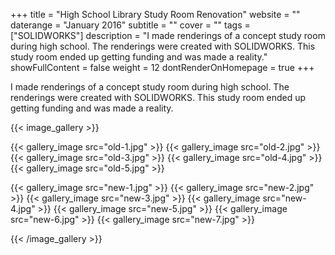 +++
title = "High School Library Study Room Renovation"
website = ""
daterange = "January 2016"
subtitle = ""
cover = ""
tags = ["SOLIDWORKS"]
description = "I made renderings of a concept study room during high school. The renderings were created with SOLIDWORKS. This study room ended up getting funding and was made a reality."
showFullContent = false
weight = 12
dontRenderOnHomepage = true
+++

I made renderings of a concept study room during high school. The renderings were
created with SOLIDWORKS. This study room ended up getting funding and
was made a reality.

{{< image_gallery >}}

{{< gallery_image src="old-1.jpg" >}}
{{< gallery_image src="old-2.jpg" >}}
{{< gallery_image src="old-3.jpg" >}}
{{< gallery_image src="old-4.jpg" >}}
{{< gallery_image src="old-5.jpg" >}}

{{< gallery_image src="new-1.jpg" >}}
{{< gallery_image src="new-2.jpg" >}}
{{< gallery_image src="new-3.jpg" >}}
{{< gallery_image src="new-4.jpg" >}}
{{< gallery_image src="new-5.jpg" >}}
{{< gallery_image src="new-6.jpg" >}}
{{< gallery_image src="new-7.jpg" >}}

{{< /image_gallery >}}
